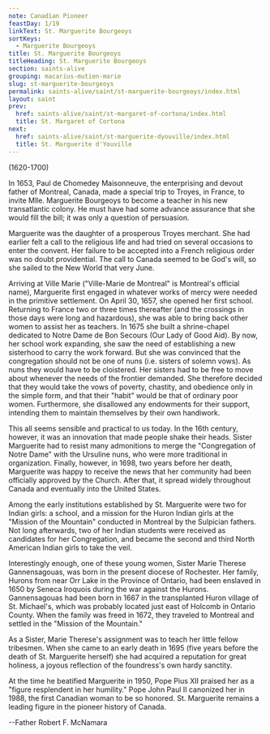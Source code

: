 ```yaml
---
note: Canadian Pioneer
feastDay: 1/19
linkText: St. Marguerite Bourgeoys
sortKeys:
  - Marguerite Bourgeoys
title: St. Marguerite Bourgeoys
titleHeading: St. Marguerite Bourgeoys
section: saints-alive
grouping: macarius-mutien-marie
slug: st-marguerite-bourgeoys
permalink: saints-alive/saint/st-marguerite-bourgeoys/index.html
layout: saint
prev:
  href: saints-alive/saint/st-margaret-of-cortona/index.html
  title: St. Margaret of Cortona
next:
  href: saints-alive/saint/st-marguerite-dyouville/index.html
  title: St. Marguerite d'Youville
---
```

(1620-1700)

In 1653, Paul de Chomedey Maisonneuve, the enterprising and devout father of Montreal, Canada, made a special trip to Troyes, in France, to invite Mlle. Marguerite Bourgeoys to become a teacher in his new transatlantic colony. He must have had some advance assurance that she would fill the bill; it was only a question of persuasion.

Marguerite was the daughter of a prosperous Troyes merchant. She had earlier felt a call to the religious life and had tried on several occasions to enter the convent. Her failure to be accepted into a French religious order was no doubt providential. The call to Canada seemed to be God's will, so she sailed to the New World that very June.

Arriving at Ville Marie ("Ville-Marie de Montreal" is Montreal's official name), Marguerite first engaged in whatever works of mercy were needed in the primitive settlement. On April 30, 1657, she opened her first school. Returning to France two or three times thereafter (and the crossings in those days were long and hazardous), she was able to bring back other women to assist her as teachers. In 1675 she built a shrine-chapel dedicated to Notre Dame de Bon Secours (Our Lady of Good Aid). By now, her school work expanding, she saw the need of establishing a new sisterhood to carry the work forward. But she was convinced that the congregation should not be one of nuns (i.e. sisters of solemn vows). As nuns they would have to be cloistered. Her sisters had to be free to move about whenever the needs of the frontier demanded. She therefore decided that they would take the vows of poverty, chastity, and obedience only in the simple form, and that their "habit" would be that of ordinary poor women. Furthermore, she disallowed any endowments for their support, intending them to maintain themselves by their own handiwork.

This all seems sensible and practical to us today. In the 16th century, however, it was an innovation that made people shake their heads. Sister Marguerite had to resist many admonitions to merge the "Congregation of Notre Dame" with the Ursuline nuns, who were more traditional in organization. Finally, however, in 1698, two years before her death, Marguerite was happy to receive the news that her community had been officially approved by the Church. After that, it spread widely throughout Canada and eventually into the United States.

Among the early institutions established by St. Marguerite were two for Indian girls: a school, and a mission for the Huron Indian girls at the "Mission of the Mountain" conducted in Montreal by the Sulpician fathers. Not long afterwards, two of her Indian students were received as candidates for her Congregation, and became the second and third North American Indian girls to take the veil.

Interestingly enough, one of these young women, Sister Marie Therese Gannensagouas, was born in the present diocese of Rochester. Her family, Hurons from near Orr Lake in the Province of Ontario, had been enslaved in 1650 by Seneca Iroquois during the war against the Hurons. Gannensagouas had been born in 1667 in the transplanted Huron village of St. Michael's, which was probably located just east of Holcomb in Ontario County. When the family was freed in 1672, they traveled to Montreal and settled in the "Mission of the Mountain."

As a Sister, Marie Therese's assignment was to teach her little fellow tribesmen. When she came to an early death in 1695 (five years before the death of St. Marguerite herself) she had acquired a reputation for great holiness, a joyous reflection of the foundress's own hardy sanctity.

At the time he beatified Marguerite in 1950, Pope Pius XII praised her as a "figure resplendent in her humility." Pope John Paul II canonized her in 1988, the first Canadian woman to be so honored. St. Marguerite remains a leading figure in the pioneer history of Canada.

\--Father Robert F. McNamara